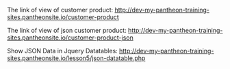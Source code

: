 The link of view of customer product:
http://dev-my-pantheon-training-sites.pantheonsite.io/customer-product

The link of view of json customer product:
http://dev-my-pantheon-training-sites.pantheonsite.io/customer-product-json

Show JSON Data in Jquery Datatables:
http://dev-my-pantheon-training-sites.pantheonsite.io/lesson5/json-datatable.php
